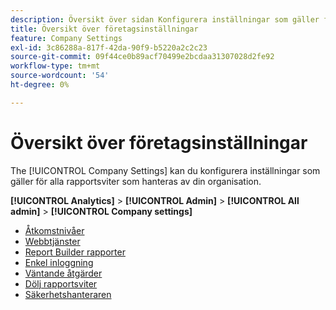 ```yaml
---
description: Översikt över sidan Konfigurera inställningar som gäller för alla rapportsviter som hanteras av din organisation.
title: Översikt över företagsinställningar
feature: Company Settings
exl-id: 3c86288a-817f-42da-90f9-b5220a2c2c23
source-git-commit: 09f44ce0b89acf70499e2bcdaa31307028d2fe92
workflow-type: tm+mt
source-wordcount: '54'
ht-degree: 0%

---
```


# Översikt över företagsinställningar

The [!UICONTROL Company Settings] kan du konfigurera inställningar som gäller för alla rapportsviter som hanteras av din organisation.

**[!UICONTROL Analytics]** > **[!UICONTROL Admin]** > **[!UICONTROL All admin]** > **[!UICONTROL Company settings]**

+ [Åtkomstnivåer](feature-access-levels.md)
+ [Webbtjänster](web-services-admin.md)
+ [Report Builder rapporter](report-builder-reports-admin.md)
+ [Enkel inloggning](single-signon-admin.md)
+ [Väntande åtgärder](pending-actions-admin.md)
+ [Dölj rapportsviter](c-hide-report-suites.md)
+ [Säkerhetshanteraren](security-manager.md)
